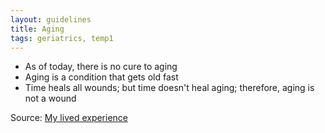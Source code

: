 ```yaml
---
layout: guidelines
title: Aging
tags: geriatrics, temp1
---
```


* As of today, there is no cure to aging
* Aging is a condition that gets old fast
* Time heals all wounds; but time doesn't heal aging; therefore, aging is not a wound

Source: [My lived experience](http://www.google.com)